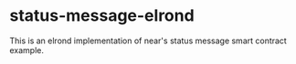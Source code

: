 # status-message-elrond

This is an elrond implementation of near's status message smart contract example.
